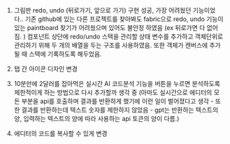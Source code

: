 1. 그림판 redo, undo (뒤로가기, 앞으로 가기) 구현 성공, 가장 어려웠던 기능이었다.. 기존 github에 있는 다른 프로젝트를 찾아봐도 
fabric으로 redo, undo 기능이 있는 paintboard 찾기가 어려웠으며 있어도 불안정 하였음 (ex 뒤로가면 다 없어짐. )
컴포넌트 상단에 redo/undo 스택을 관리할 상태 변수를 추가하고 객체단위로 관리하기 위해 두 개의 배열을 두는 구조를 사용하였음. 또한 객체가 캔버스에 추가될 때 스택에 기록하도록 해두었음.

2. 탭 간 아이콘 디자인 변경 

3. 10분만에 2달러를 잡아먹은 실시간 AI 코드분석 기능을 버튼을 누르면 분석하도록 제한적이게 하는 방법으로 다시 추가할까 생각 중 (아마도 실시간으로 에디터의 모든 부분을 api를 호출하며 결과를 반환하게 했기에 이런 일이 벌어졌다고 생각 - 또한 결과를 반환하는데 텍스트 숫자를 제한하지 않았음 - gpt는 반환하는 텍스트의 양, 입력하는 텍스트의 양에 따라 사용하는 api 토큰의 양이 다름.)

4. 에디터의 코드를 복사할 수 있게 변경 

